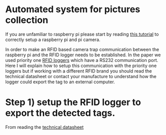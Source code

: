 # Automated system for pictures collection

If you are unfamiliar to raspberry pi please start by reading [this tutorial]( https://github.com/AndreCFerreira/Weaver_individualID/blob/master/Automated_pictures_collection/Setting_up_raspberry_pi/README.md) to correctly setup a raspberry pi and pi camera.

In order to make an RFID based camera trap communication between the raspberry pi and the RFID logger needs to be established. In the paper we used priority one [RFID loggers](http://www.priority1design.com.au/shopfront/index.php?main_page=product_info&cPath=1&products_id=29&zenid=u8jajja1gqub656pkmc9h8d1k7) which have a RS232 communication port. Here I will explain how to setup this communication with the priority one loggers but if working with a different RFID brand you should read the technical datasheet or contact your manufacture to understand how the logger could export the tag to an external computer.

# Step 1) setup the RFID logger to export the detected tags.

From reading the [technical datasheet]( http://www.priority1design.com.au/rfidlog_rfid_data_logger.pdf) 


